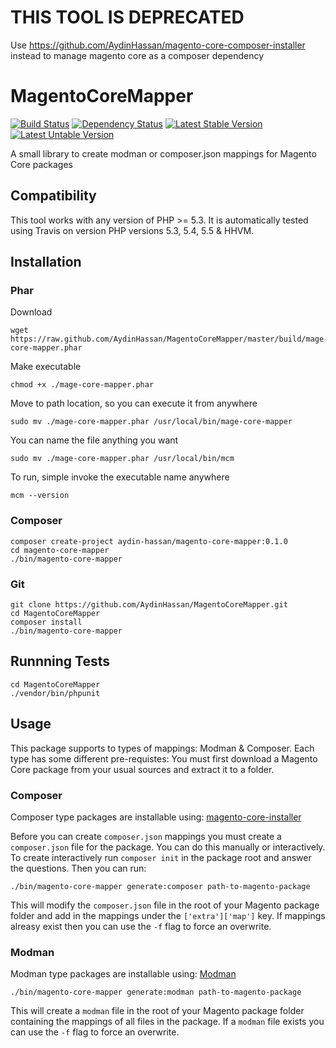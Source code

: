 THIS TOOL IS DEPRECATED
=======================

Use https://github.com/AydinHassan/magento-core-composer-installer instead to manage magento core as a composer dependency 


MagentoCoreMapper
=================
[![Build Status](https://travis-ci.org/AydinHassan/MagentoCoreMapper.png?branch=master)](https://travis-ci.org/AydinHassan/MagentoCoreMapper)
[![Dependency Status](https://www.versioneye.com/user/projects/52d68e7dec13752fc5000268/badge.png)](https://www.versioneye.com/user/projects/52d68e7dec13752fc5000268)
[![Latest Stable Version](https://poser.pugx.org/aydin-hassan/magento-core-mapper/version.png)](https://packagist.org/packages/aydin-hassan/magento-core-mapper)
[![Latest Untable Version](https://poser.pugx.org/aydin-hassan/magento-core-mapper/v/unstable.png)](https://packagist.org/packages/aydin-hassan/magento-core-mapper)

A small library to create modman or composer.json mappings for Magento Core packages

Compatibility
-------------

This tool works with any version of PHP >= 5.3. It is automatically tested using Travis on version PHP versions 5.3, 5.4, 5.5 & HHVM. 

Installation
------------

### Phar

Download

    wget https://raw.github.com/AydinHassan/MagentoCoreMapper/master/build/mage-core-mapper.phar
    
Make executable
    
    chmod +x ./mage-core-mapper.phar

Move to path location, so you can execute it from anywhere

    sudo mv ./mage-core-mapper.phar /usr/local/bin/mage-core-mapper
    
You can name the file anything you want

    sudo mv ./mage-core-mapper.phar /usr/local/bin/mcm
    
To run, simple invoke the executable name anywhere

    mcm --version


### Composer
    
    composer create-project aydin-hassan/magento-core-mapper:0.1.0
    cd magento-core-mapper
    ./bin/magento-core-mapper

### Git

    git clone https://github.com/AydinHassan/MagentoCoreMapper.git
    cd MagentoCoreMapper
    composer install
    ./bin/magento-core-mapper
    
Runnning Tests
--------------

    cd MagentoCoreMapper
    ./vendor/bin/phpunit
    
Usage
-----

This package supports to types of mappings: Modman & Composer. Each type has some different pre-requistes:
You must first download a Magento Core package from your usual sources and extract it to a folder.

### Composer
Composer type packages are installable using: [magento-core-installer](https://github.com/quafzi/magento-core-installer)

Before you can create `composer.json` mappings you must create a `composer.json` file for the package. You can do this manually or interactively. To create interactively run `composer init` in the package root and answer the questions. Then you can run:

    ./bin/magento-core-mapper generate:composer path-to-magento-package 
    
This will modify the `composer.json` file in the root of your Magento package folder and add in the mappings under the `['extra']['map']` key. 
If mappings alreasy exist then you can use the `-f` flag to force an overwrite.


### Modman
Modman type packages are installable using: [Modman](https://github.com/colinmollenhour/modman)

    ./bin/magento-core-mapper generate:modman path-to-magento-package
    
This will create a `modman` file in the root of your Magento package folder containing the mappings of all files in the package. 
If a `modman` file exists you can use the `-f` flag to force an overwrite.


